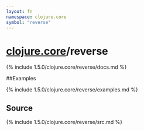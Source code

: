 ```yaml
---
layout: fn
namespace: clojure.core
symbol: "reverse"
---
```


# [clojure.core](../)/reverse

{% include 1.5.0/clojure.core/reverse/docs.md %}

##Examples

{% include 1.5.0/clojure.core/reverse/examples.md %}
## Source
{% include 1.5.0/clojure.core/reverse/src.md %}

